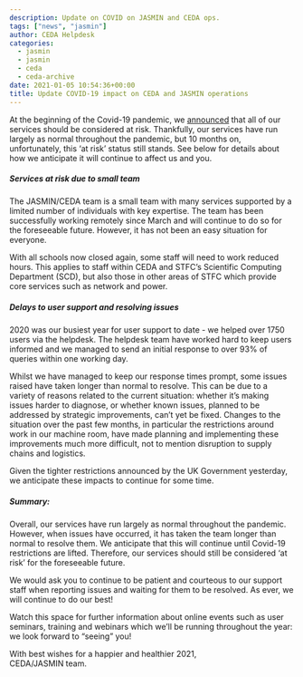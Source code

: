 ```yaml
---
description: Update on COVID on JASMIN and CEDA ops.
tags: ["news", "jasmin"]
author: CEDA Helpdesk
categories:
  - jasmin
  - jasmin
  - ceda
  - ceda-archive
date: 2021-01-05 10:54:36+00:00
title: Update COVID-19 impact on CEDA and JASMIN operations
---
```



At the beginning of the Covid-19 pandemic, we [announced](https://www.ceda.ac.uk/blog/category/coronavirus-updates/) that all of our services should be considered at risk. Thankfully, our services have run largely as normal throughout the pandemic, but 10 months on, unfortunately, this ‘at risk’ status still stands. See below for details about how we anticipate it will continue to affect us and you.

##### Services at risk due to small team

The JASMIN/CEDA team is a small team with many services supported by a limited number of individuals with key expertise. The team has been successfully working remotely since March and will continue to do so for the foreseeable future. However, it has not been an easy situation for everyone.
  
With all schools now closed again, some staff will need to work reduced hours. This applies to staff within CEDA and STFC’s Scientific Computing Department (SCD), but also those in other areas of STFC which provide core services such as network and power.

##### Delays to user support and resolving issues

2020 was our busiest year for user support to date - we helped over 1750 users via the helpdesk. The helpdesk team have worked hard to keep users informed and we managed to send an initial response to over 93% of queries within one working day.
  
Whilst we have managed to keep our response times prompt, some issues raised have taken longer than normal to resolve. This can be due to a variety of reasons related to the current situation: whether it’s making issues harder to diagnose, or whether known issues, planned to be addressed by strategic improvements, can’t yet be fixed. Changes to the situation over the past few months, in particular the restrictions around work in our machine room, have made planning and implementing these improvements much more difficult, not to mention disruption to supply chains and logistics.  
  
Given the tighter restrictions announced by the UK Government yesterday, we anticipate these impacts to continue for some time.  
  
##### Summary:

Overall, our services have run largely as normal throughout the pandemic. However, when issues have occurred, it has taken the team longer than normal to resolve them. We anticipate that this will continue until Covid-19 restrictions are lifted. Therefore, our services should still be considered ‘at risk’ for the foreseeable future.
  
We would ask you to continue to be patient and courteous to our support staff when reporting issues and waiting for them to be resolved. As ever, we will continue to do our best!  
  
Watch this space for further information about online events such as user seminars, training and webinars which we’ll be running throughout the year: we look forward to “seeing” you!  
  
With best wishes for a happier and healthier 2021,  
CEDA/JASMIN team.
